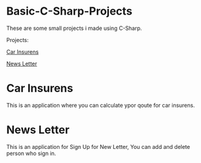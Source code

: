 # Basic-C-Sharp-Projects
These are some small projects i made using C-Sharp.

Projects:

[Car Insurens](https://github.com/DennisCodeGuru/Basic-C-Sharp-Projects/tree/main/CarInsurance)

[News Letter](https://github.com/DennisCodeGuru/Basic-C-Sharp-Projects/tree/main/NewsletterAppMVC)



#  Car Insurens
This is an application where you can calculate ypor qoute for car insurens.

#  News Letter
This is an application for Sign Up for New Letter, You can add and delete person who sign in.
